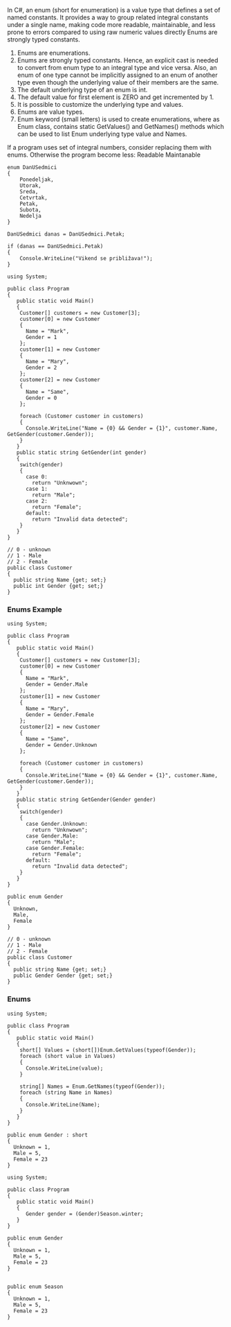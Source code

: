 In C#, an enum (short for enumeration) is a value type that defines a set of named constants. It provides a way to group related integral constants under a single name, making code more readable, maintainable, and less prone to errors compared to using raw numeric values directly
Enums are strongly typed constants.

1. Enums are enumerations.
2. Enums are strongly typed constants. Hence, an explicit cast is needed to convert from enum type to an integral type and vice versa. Also, an enum of one type cannot be implicitly assigned to an enum of another type even though the underlying value of their members are the same.
3. The default underlying type of an enum is int.
4. The default value for first element is ZERO and get incremented by 1.
5. It is possible to customize the underlying type and values.
6. Enums are value types.
7. Enum keyword (small letters) is used to create enumerations, where as Enum class, contains static GetValues() and GetNames() methods which can be used to list Enum underlying type value and Names.

If a program uses set of integral numbers, consider replacing them with enums. Otherwise the program become less:
Readable
Maintanable

```
enum DanUSedmici
{
    Ponedeljak,
    Utorak,
    Sreda,
    Cetvrtak,
    Petak,
    Subota,
    Nedelja
}

DanUSedmici danas = DanUSedmici.Petak;

if (danas == DanUSedmici.Petak)
{
    Console.WriteLine("Vikend se približava!");
}
```


```
using System;

public class Program 
{
   public static void Main()
   {
    Customer[] customers = new Customer[3];
    customer[0] = new Customer
    {
      Name = "Mark",
      Gender = 1
    };
    customer[1] = new Customer
    {
      Name = "Mary",
      Gender = 2
    };
    customer[2] = new Customer
    {
      Name = "Same",
      Gender = 0
    };

    foreach (Customer customer in customers)
    {
      Console.WriteLine("Name = {0} && Gender = {1}", customer.Name, GetGender(customer.Gender));
    }
   }
   public static string GetGender(int gender)
   {
    switch(gender)
    {
      case 0:
        return "Unknwown";
      case 1:
        return "Male";
      case 2:
        return "Female";
      default:
        return "Invalid data detected";
    }
   }
}

// 0 - unknown
// 1 - Male
// 2 - Female
public class Customer
{
  public string Name {get; set;}
  public int Gender {get; set;}
}
```

### Enums Example

```
using System;

public class Program 
{
   public static void Main()
   {
    Customer[] customers = new Customer[3];
    customer[0] = new Customer
    {
      Name = "Mark",
      Gender = Gender.Male
    };
    customer[1] = new Customer
    {
      Name = "Mary",
      Gender = Gender.Female
    };
    customer[2] = new Customer
    {
      Name = "Same",
      Gender = Gender.Unknown
    };

    foreach (Customer customer in customers)
    {
      Console.WriteLine("Name = {0} && Gender = {1}", customer.Name, GetGender(customer.Gender));
    }
   }
   public static string GetGender(Gender gender)
   {
    switch(gender)
    {
      case Gender.Unknown:
        return "Unknwown";
      case Gender.Male:
        return "Male";
      case Gender.Female:
        return "Female";
      default:
        return "Invalid data detected";
    }
   }
}

public enum Gender
{
  Unknown,
  Male,
  Female
}

// 0 - unknown
// 1 - Male
// 2 - Female
public class Customer
{
  public string Name {get; set;}
  public Gender Gender {get; set;}
}
```

### Enums

```
using System;

public class Program 
{
   public static void Main()
   {
    short[] Values = (short[])Enum.GetValues(typeof(Gender));
    foreach (short value in Values)
    {
      Console.WriteLine(value);
    }

    string[] Names = Enum.GetNames(typeof(Gender));
    foreach (string Name in Names)
    {
      Console.WriteLine(Name);
    }
   }
}

public enum Gender : short
{
  Unknown = 1,
  Male = 5,
  Female = 23
}
```


```
using System;

public class Program 
{
   public static void Main()
   {
      Gender gender = (Gender)Season.winter;
   }
}

public enum Gender 
{
  Unknown = 1,
  Male = 5,
  Female = 23
}


public enum Season
{
  Unknown = 1,
  Male = 5,
  Female = 23
}
```



